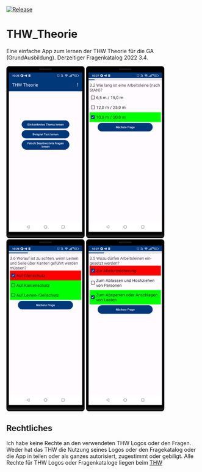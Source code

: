 [![Release](https://img.shields.io/github/v/release/wolfwarrior666/THW_Theorie?include_prereleases&style=plastic)]( https://github.com/THW_Theorie/THUMoodleWrapper/releases)

# THW_Theorie
Eine einfache App zum lernen der THW Theorie für die GA (GrundAusbildung). Derzeitiger Fragenkatalog 2022 3.4.

<div align="left">
<img alt='Main Menue' src='./docs/MainMenue.png' height='450px'/></a>
<img alt=All is Correct is correct' src='./docs/Right.png' height='450px'/></a>
<img alt='Failure' src='./docs/Wrong.png' height='450px'/></a>
<img alt='Failure' src='./docs/RightAndWrong.png' height='450px'/></a>
</div>

## Rechtliches
Ich habe keine Rechte an den verwendeten THW Logos oder den Fragen. Weder hat das THW die Nutzung seines Logos oder den Fragekatalog oder die App in teilen oder als ganzes autorisiert, zugestimmt oder gebiligt. Alle Rechte für THW Logos oder Fragenkataloge liegen beim [THW](https://thw.de)
